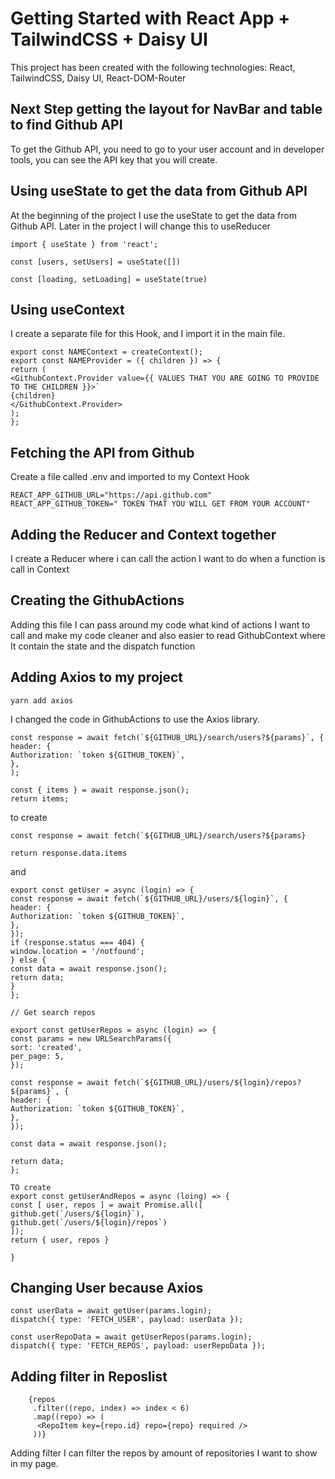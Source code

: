 # Getting Started with React App + TailwindCSS + Daisy UI

This project has been created with the following technologies:
React, TailwindCSS, Daisy UI, React-DOM-Router

## Next Step getting the layout for NavBar and table to find Github API

To get the Github API, you need to go to your user account and in developer tools, you can see the API key that you will create.

## Using useState to get the data from Github API

At the beginning of the project I use the useState to get the data from Github API. Later in the project I will change this to useReducer

```
import { useState } from 'react';

const [users, setUsers] = useState([])

const [loading, setLoading] = useState(true)

```

## Using useContext

I create a separate file for this Hook, and I import it in the main file.

```
export const NAMEContext = createContext();
export const NAMEProvider = ({ children }) => {
return (
<GithubContext.Provider value={{ VALUES THAT YOU ARE GOING TO PROVIDE TO THE CHILDREN }}>`
{children}
</GithubContext.Provider>
);
};

```

## Fetching the API from Github

Create a file called .env and imported to my Context Hook

```
REACT_APP_GITHUB_URL="https://api.github.com"
REACT_APP_GITHUB_TOKEN=" TOKEN THAT YOU WILL GET FROM YOUR ACCOUNT"

```

## Adding the Reducer and Context together

I create a Reducer where i can call the action I want to do when a function is call in Context

## Creating the GithubActions

Adding this file I can pass around my code what kind of actions I want to call and make my code cleaner and also easier to read GithubContext where It contain the state and the dispatch function

## Adding Axios to my project

```
yarn add axios

```

I changed the code in GithubActions to use the Axios library.

```
const response = await fetch(`${GITHUB_URL}/search/users?${params}`, {
header: {
Authorization: `token ${GITHUB_TOKEN}`,
},
);

const { items } = await response.json();
return items;

```

to create

```
const response = await fetch(`${GITHUB_URL}/search/users?${params}

return response.data.items

```

and

```
export const getUser = async (login) => {
const response = await fetch(`${GITHUB_URL}/users/${login}`, {
header: {
Authorization: `token ${GITHUB_TOKEN}`,
},
});
if (response.status === 404) {
window.location = '/notfound';
} else {
const data = await response.json();
return data;
}
};

// Get search repos

export const getUserRepos = async (login) => {
const params = new URLSearchParams({
sort: 'created',
per_page: 5,
});

const response = await fetch(`${GITHUB_URL}/users/${login}/repos?${params}`, {
header: {
Authorization: `token ${GITHUB_TOKEN}`,
},
});

const data = await response.json();

return data;
};

TO create
export const getUserAndRepos = async (loing) => {
const [ user, repos ] = await Promise.all([
github.get(`/users/${login}`),
github.get(`/users/${login}/repos`)
]);
return { user, repos }

}

```

## Changing User because Axios

```
const userData = await getUser(params.login);
dispatch({ type: 'FETCH_USER', payload: userData });

const userRepoData = await getUserRepos(params.login);
dispatch({ type: 'FETCH_REPOS', payload: userRepoData });

```

## Adding filter in Reposlist

```
    {repos
     .filter((repo, index) => index < 6)
     .map((repo) => (
      <RepoItem key={repo.id} repo={repo} required />
     ))}
```

Adding filter I can filter the repos by amount of repositories I want to show in my page.

```

```
